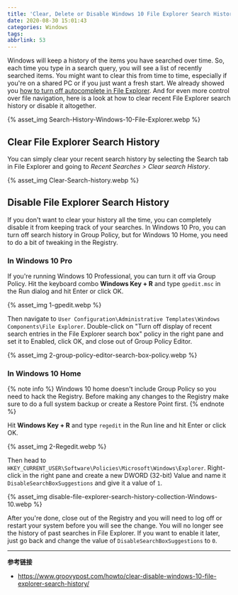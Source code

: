 ```yaml
---
title: 'Clear, Delete or Disable Windows 10 File Explorer Search History'
date: 2020-08-30 15:01:43
categories: Windows
tags:
abbrlink: 53
---
```

Windows will keep a history of the items you have searched over time. So, each time you type in a search query, you will see a list of recently searched items. You might want to clear this from time to time, especially if you're on a shared PC or if you just want a fresh start. We already showed you [how to turn off autocomplete in File Explorer](https://www.groovypost.com/howto/turn-autocomplete-windows-10-file-explorer-on-off/). And for even more control over file navigation, here is a look at how to clear recent File Explorer search history or disable it altogether.

{% asset_img Search-History-Windows-10-File-Explorer.webp %}

<!-- more -->

## Clear File Explorer Search History

You can simply clear your recent search history by selecting the Search tab in File Explorer and going to *Recent Searches > Clear search History*.

{% asset_img Clear-Search-history.webp %}

## Disable File Explorer Search History

If you don't want to clear your history all the time, you can completely disable it from keeping track of your searches. In Windows 10 Pro, you can turn off search history in Group Policy, but for Windows 10 Home, you need to do a bit of tweaking in the Registry.

### In Windows 10 Pro

If you're running Windows 10 Professional, you can turn it off via Group Policy. Hit the keyboard combo **Windows Key + R** and type `gpedit.msc` in the Run dialog and hit Enter or click OK.

{% asset_img 1-gpedit.webp %}

Then navigate to `User Configuration\Administrative Templates\Windows Components\File Explorer`. Double-click on "Turn off display of recent search entries in the File Explorer search box" policy in the right pane and set it to Enabled, click OK, and close out of Group Policy Editor.

{% asset_img 2-group-policy-editor-search-box-policy.webp %}

### In Windows 10 Home

{% note info %}
Windows 10 home doesn't include Group Policy so you need to hack the Registry. Before making any changes to the Registry make sure to do a full system backup or create a Restore Point first.
{% endnote %}

Hit **Windows Key + R** and type `regedit` in the Run line and hit Enter or click OK.

{% asset_img 2-Regedit.webp %}

Then head to `HKEY_CURRENT_USER\Software\Policies\Microsoft\Windows\Explorer`. Right-click in the right pane and create a new DWORD (32-bit) Value and name it `DisableSearchBoxSuggestions` and give it a value of `1`.

{% asset_img disable-file-explorer-search-history-collection-Windows-10.webp %}

After you're done, close out of the Registry and you will need to log off or restart your system before you will see the change. You will no longer see the history of past searches in File Explorer. If you want to enable it later, just go back and change the value of `DisableSearchBoxSuggestions` to `0`.

---

**参考链接**

- https://www.groovypost.com/howto/clear-disable-windows-10-file-explorer-search-history/
